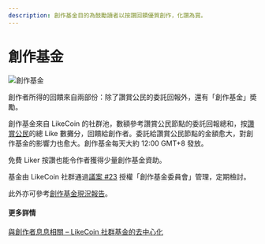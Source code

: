 ```yaml
---
description: 創作基金目的為鼓勵讀者以按讚回饋優質創作，化讚為賞。
---
```


# 創作基金

![創作基金](../../.gitbook/assets/未命名簡報.jpeg)

創作者所得的回饋來自兩部份：除了讚賞公民的委託回報外，還有「創作基金」奬勵。

創作基金來自 LikeCoin 的社群池，數額參考讚賞公民節點的委託回報總和，按[讚賞公民](./)的總 Like 數攤分，回饋給創作者。委託給讚賞公民節點的金額愈大，對創作基金的影響力也愈大。創作基金每天大約 12:00 GMT+8 發放。

免費 Liker 按讚也能令作者獲得少量創作基金資助。

基金由 LikeCoin 社群通過[議案 #23](https://stake.like.co/proposals/23) 授權「創作基金委員會」管理，定期檢討。

此外亦可參考[創作基金現況報告](https://blog.like.co/zh/tag/%E5%89%B5%E4%BD%9C%E5%9F%BA%E9%87%91/)。

#### 更多詳情

[與創作者息息相關 – LikeCoin 社群基金的去中心化](https://blog.like.co/zh/%E8%88%87%E5%89%B5%E4%BD%9C%E8%80%85%E6%81%AF%E6%81%AF%E7%9B%B8%E9%97%9C-likecoin-%E7%A4%BE%E7%BE%A4%E5%9F%BA%E9%87%91%E7%9A%84%E5%8E%BB%E4%B8%AD%E5%BF%83%E5%8C%96/)
